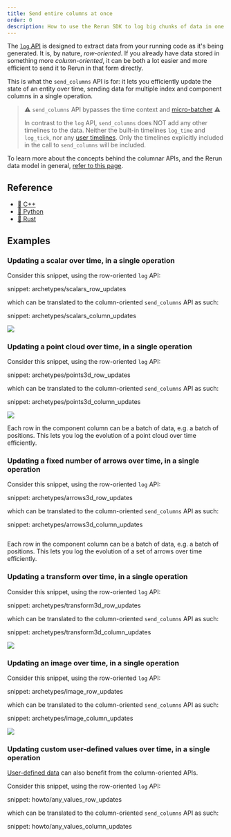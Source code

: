 ```yaml
---
title: Send entire columns at once
order: 0
description: How to use the Rerun SDK to log big chunks of data in one call
---
```


The [`log` API](../../getting-started/data-in/python.md#logging-our-first-points) is designed to extract data from your running code as it's being generated. It is, by nature, *row-oriented*.
If you already have data stored in something more *column-oriented*, it can be both a lot easier and more efficient to send it to Rerun in that form directly.

This is what the `send_columns` API is for: it lets you efficiently update the state of an entity over time, sending data for multiple index and component columns in a single operation.

> ⚠️ `send_columns` API bypasses the time context and [micro-batcher](../../reference/sdk/micro-batching.md) ⚠️
>
> In contrast to the `log` API, `send_columns` does NOT add any other timelines to the data. Neither the built-in timelines `log_time` and `log_tick`, nor any [user timelines](../../concepts/timelines.md). Only the timelines explicitly included in the call to `send_columns` will be included.

To learn more about the concepts behind the columnar APIs, and the Rerun data model in general, [refer to this page](../../concepts/chunks.md).


## Reference

* [🌊 C++](https://ref.rerun.io/docs/cpp/stable/classrerun_1_1RecordingStream.html#ad17571d51185ce2fc2fc2f5c3070ad65)
* [🐍 Python](https://ref.rerun.io/docs/python/stable/common/columnar_api/#rerun.send_columns)
* [🦀 Rust](https://docs.rs/rerun/latest/rerun/struct.RecordingStream.html#method.send_columns)


## Examples


### Updating a scalar over time, in a single operation

Consider this snippet, using the row-oriented `log` API:

snippet: archetypes/scalars_row_updates

which can be translated to the column-oriented `send_columns` API as such:

snippet: archetypes/scalars_column_updates

<picture data-inline-viewer="snippets/scalar_column_updates">
  <source media="(max-width: 480px)" srcset="https://static.rerun.io/transform3d_column_updates/2b7ccfd29349b2b107fcf7eb8a1291a92cf1cafc/480w.png">
  <source media="(max-width: 768px)" srcset="https://static.rerun.io/transform3d_column_updates/2b7ccfd29349b2b107fcf7eb8a1291a92cf1cafc/768w.png">
  <source media="(max-width: 1024px)" srcset="https://static.rerun.io/transform3d_column_updates/2b7ccfd29349b2b107fcf7eb8a1291a92cf1cafc/1024w.png">
  <source media="(max-width: 1200px)" srcset="https://static.rerun.io/transform3d_column_updates/2b7ccfd29349b2b107fcf7eb8a1291a92cf1cafc/1200w.png">
  <img src="https://static.rerun.io/transform3d_column_updates/2b7ccfd29349b2b107fcf7eb8a1291a92cf1cafc/full.png">
</picture>


### Updating a point cloud over time, in a single operation

Consider this snippet, using the row-oriented `log` API:

snippet: archetypes/points3d_row_updates

which can be translated to the column-oriented `send_columns` API as such:

snippet: archetypes/points3d_column_updates

<picture data-inline-viewer="snippets/points3d_column_updates">
  <source media="(max-width: 480px)" srcset="https://static.rerun.io/points3d_row_updates/fba056871b1ec3fc6978ab605d9a63e44ef1f6de/480w.png">
  <source media="(max-width: 768px)" srcset="https://static.rerun.io/points3d_row_updates/fba056871b1ec3fc6978ab605d9a63e44ef1f6de/768w.png">
  <source media="(max-width: 1024px)" srcset="https://static.rerun.io/points3d_row_updates/fba056871b1ec3fc6978ab605d9a63e44ef1f6de/1024w.png">
  <source media="(max-width: 1200px)" srcset="https://static.rerun.io/points3d_row_updates/fba056871b1ec3fc6978ab605d9a63e44ef1f6de/1200w.png">
  <img src="https://static.rerun.io/points3d_row_updates/fba056871b1ec3fc6978ab605d9a63e44ef1f6de/full.png">
</picture>


Each row in the component column can be a batch of data, e.g. a batch of positions.
This lets you log the evolution of a point cloud over time efficiently.

### Updating a fixed number of arrows over time, in a single operation

Consider this snippet, using the row-oriented `log` API:

snippet: archetypes/arrows3d_row_updates

which can be translated to the column-oriented `send_columns` API as such:

snippet: archetypes/arrows3d_column_updates

<picture data-inline-viewer="snippets/arrows3d_column_updates">
  <img src="https://static.rerun.io/arrows3d_column_updates/3e14b35aac709e3f1352426bd905c635b1e13879/full.png" alt="">
  <source media="(max-width: 480px)" srcset="https://static.rerun.io/arrows3d_column_updates/3e14b35aac709e3f1352426bd905c635b1e13879/480w.png">
  <source media="(max-width: 768px)" srcset="https://static.rerun.io/arrows3d_column_updates/3e14b35aac709e3f1352426bd905c635b1e13879/768w.png">
  <source media="(max-width: 1024px)" srcset="https://static.rerun.io/arrows3d_column_updates/3e14b35aac709e3f1352426bd905c635b1e13879/1024w.png">
  <source media="(max-width: 1200px)" srcset="https://static.rerun.io/arrows3d_column_updates/3e14b35aac709e3f1352426bd905c635b1e13879/1200w.png">
</picture>

Each row in the component column can be a batch of data, e.g. a batch of positions.
This lets you log the evolution of a set of arrows over time efficiently.


### Updating a transform over time, in a single operation

Consider this snippet, using the row-oriented `log` API:

snippet: archetypes/transform3d_row_updates

which can be translated to the column-oriented `send_columns` API as such:

snippet: archetypes/transform3d_column_updates

<picture data-inline-viewer="snippets/transform3d_column_updates">
  <source media="(max-width: 480px)" srcset="https://static.rerun.io/transform3d_column_updates/80634e1c7c7a505387e975f25ea8b6bc1d4eb9db/480w.png">
  <source media="(max-width: 768px)" srcset="https://static.rerun.io/transform3d_column_updates/80634e1c7c7a505387e975f25ea8b6bc1d4eb9db/768w.png">
  <source media="(max-width: 1024px)" srcset="https://static.rerun.io/transform3d_column_updates/80634e1c7c7a505387e975f25ea8b6bc1d4eb9db/1024w.png">
  <source media="(max-width: 1200px)" srcset="https://static.rerun.io/transform3d_column_updates/80634e1c7c7a505387e975f25ea8b6bc1d4eb9db/1200w.png">
  <img src="https://static.rerun.io/transform3d_column_updates/80634e1c7c7a505387e975f25ea8b6bc1d4eb9db/full.png">
</picture>


### Updating an image over time, in a single operation

Consider this snippet, using the row-oriented `log` API:

snippet: archetypes/image_row_updates

which can be translated to the column-oriented `send_columns` API as such:

snippet: archetypes/image_column_updates

<picture data-inline-viewer="snippets/image_column_updates">
  <source media="(max-width: 480px)" srcset="https://static.rerun.io/image_column_updates/8edcdc512f7b97402f03c24d7dcbe01b3651f86d/480w.png">
  <source media="(max-width: 768px)" srcset="https://static.rerun.io/image_column_updates/8edcdc512f7b97402f03c24d7dcbe01b3651f86d/768w.png">
  <source media="(max-width: 1024px)" srcset="https://static.rerun.io/image_column_updates/8edcdc512f7b97402f03c24d7dcbe01b3651f86d/1024w.png">
  <source media="(max-width: 1200px)" srcset="https://static.rerun.io/image_column_updates/8edcdc512f7b97402f03c24d7dcbe01b3651f86d/1200w.png">
  <img src="https://static.rerun.io/image_column_updates/8edcdc512f7b97402f03c24d7dcbe01b3651f86d/full.png">
</picture>


### Updating custom user-defined values over time, in a single operation

[User-defined data](./custom-data.md) can also benefit from the column-oriented APIs.

Consider this snippet, using the row-oriented `log` API:

snippet: howto/any_values_row_updates

which can be translated to the column-oriented `send_columns` API as such:

snippet: howto/any_values_column_updates

